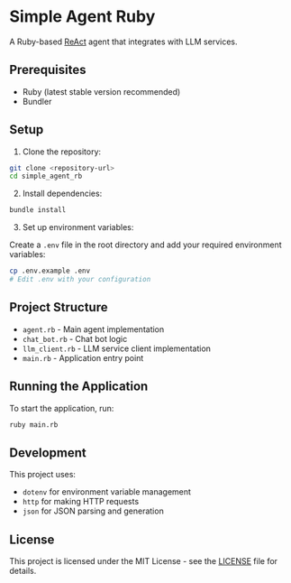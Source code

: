 # Simple Agent Ruby

A Ruby-based [ReAct](https://react-lm.github.io/) agent that integrates with LLM services.

## Prerequisites

- Ruby (latest stable version recommended)
- Bundler

## Setup

1. Clone the repository:

```bash
git clone <repository-url>
cd simple_agent_rb
```

2. Install dependencies:

```bash
bundle install
```

3. Set up environment variables:

Create a `.env` file in the root directory and add your required environment variables:

```bash
cp .env.example .env
# Edit .env with your configuration
```

## Project Structure

- `agent.rb` - Main agent implementation
- `chat_bot.rb` - Chat bot logic
- `llm_client.rb` - LLM service client implementation
- `main.rb` - Application entry point

## Running the Application

To start the application, run:

```bash
ruby main.rb
```

## Development

This project uses:

- `dotenv` for environment variable management
- `http` for making HTTP requests
- `json` for JSON parsing and generation

## License

This project is licensed under the MIT License - see the [LICENSE](LICENSE) file for details.
